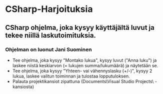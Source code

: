 # CSharp-Harjoituksia
## CSharp ohjelma, joka kysyy käyttäjältä luvut ja tekee niillä laskutoimituksia.
### Ohjelman on luonut **Jani Suominen**
- Tee ohjelma, joka kysyy "Montako lukua", kysyy luvut ("Anna luku") ja laskee niistä keskiarvon (= lukujen summa/lukumäärä) ja näytetään se.
- Tee ohjelma, joka kysyy "Yhteen- vai vähennyslasku (+/-)", kysyy 2 lukua, laskee valitun toiminnan ja tulostaa lopputuloksen.
- Palauta projektikansiot zipattuna (Documents\Visual Studio Projects\ -kansiosta)
